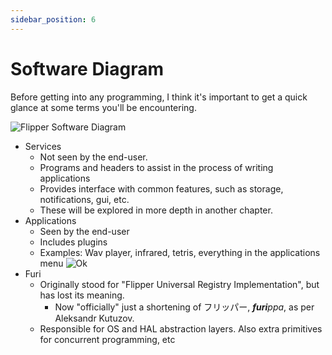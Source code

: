 ```yaml
---
sidebar_position: 6
---
```


# Software Diagram

Before getting into any programming, I think it's important to get a quick glance at some terms you'll be encountering.



<!-- ## s -->

![Flipper Software Diagram](/img/flipper_sw.png)
- Services
  - Not seen by the end-user.
  - Programs and headers to assist in the process of writing applications
  - Provides interface with common features, such as storage, notifications, gui, etc.
  - These will be explored in more depth in another chapter.
- Applications
  - Seen by the end-user
  - Includes plugins
  <!-- - change dis -->
  - Examples: Wav player, infrared, tetris, everything in the applications menu <span><img src="/img/buttons/ok.svg" alt="Ok" class="flipper-button"></img></span>
- Furi
  - Originally stood for "Flipper Universal Registry Implementation", but has lost its meaning.
    - Now "officially" just a shortening of フリッパー, <i>**furi**ppa</i>, as per Aleksandr Kutuzov.
  - Responsible for OS and HAL abstraction layers. Also extra primitives for concurrent programming, etc



